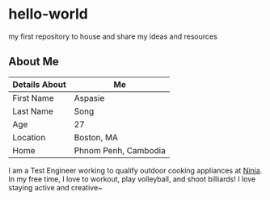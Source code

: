 # hello-world
my first repository to house and share my ideas and resources 

## **About Me**
| Details About | Me | 
| --- | ---| 
| First Name | Aspasie |
| Last Name | Song | 
| Age | 27 |
| Location | Boston, MA | 
| Home | Phnom Penh, Cambodia |

I am a Test Engineer working to qualify outdoor cooking appliances at [Ninja](https://www.ninjakitchen.com/page/woodfire-family).
In my free time, I love to workout, play volleyball, and shoot billiards! I love staying active and creative~

